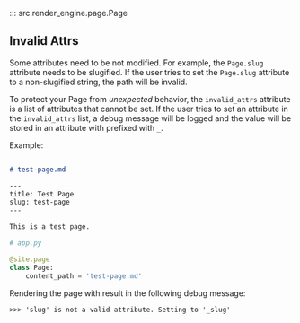 ::: src.render_engine.page.Page

## Invalid Attrs

Some attributes need to be not modified. For example, the `Page.slug` attribute needs to be slugified. If the user tries to set the `Page.slug` attribute to a non-slugified string, the path will be invalid.

To protect your Page from _unexpected_ behavior, the `invalid_attrs` attribute is a list of attributes that cannot be set. If the user tries to set an attribute in the `invalid_attrs` list, a debug message will be logged and the value will be stored in an attribute with prefixed with `_`.

Example:
```md

# test-page.md

---
title: Test Page
slug: test-page
---

This is a test page.
```

```python
# app.py

@site.page
class Page:
    content_path = 'test-page.md'
```

Rendering the page with result in the following debug message:

```shell
>>> 'slug' is not a valid attribute. Setting to '_slug'
```
